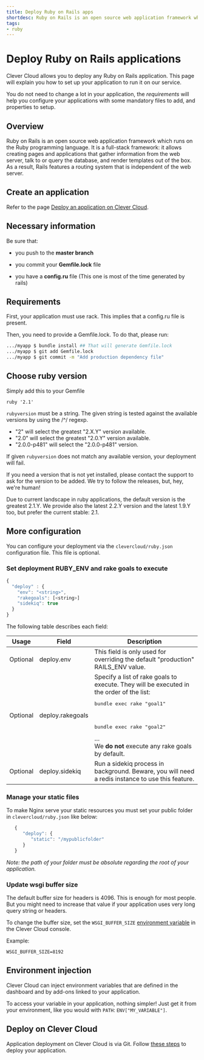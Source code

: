 ```yaml
---
title: Deploy Ruby on Rails apps
shortdesc: Ruby on Rails is an open source web application framework which runs on the Ruby programming language.
tags:
- ruby
---
```


# Deploy Ruby on Rails applications

Clever Cloud allows you to deploy any Ruby on Rails application. This page will
explain you how to set up your application to run it on our service.

You do not need to change a lot in your application, the *requirements* will help you configure your applications with some mandatory files to add, and properties to setup.

## Overview

Ruby on Rails is an open source web application framework which runs on the Ruby programming language. It is a full-stack framework: it allows creating pages and applications that gather information from the web server, talk to or query the database, and render templates out of the box. As a result, Rails features a routing system that is independent of the web server.


## Create an application

Refer to the page [Deploy an application on Clever Cloud](/doc/clever-cloud-overview/add-application/).

## Necessary information

Be sure that:

* you push to the <b>master branch</b>

* you commit your <strong>Gemfile.lock</strong> file

* you have a <strong>config.ru</strong> file (This one is most of the time generated by rails)

## Requirements

First, your application must use rack. This implies that a config.ru
file is present.

Then, you need to provide a Gemfile.lock. To do that, please run:

```bash
.../myapp $ bundle install ## That will generate Gemfile.lock
.../myapp $ git add Gemfile.lock
.../myapp $ git commit -m "Add production dependency file"
```

## Choose ruby version

Simply add this to your Gemfile

```
ruby '2.1'
```

`rubyversion` must be a string. The given string is tested against the
available versions by using the /^<ver>/ regexp.

 * "2" will select the greatest "2.X.Y" version available.
 * "2.0" will select the greatest "2.0.Y" version available.
 * "2.0.0-p481" will select the "2.0.0-p481" version.

If given `rubyversion` does not match any available version, your
deployment will fail.

If you need a version that is not yet installed, please contact the
support to ask for the version to be added. We try to follow the
releases, but, hey, we're human!

Due to current landscape in ruby applications, the default version is the
greatest 2.1.Y. We provide also the latest 2.2.Y version and the latest
1.9.Y too, but prefer the current stable: 2.1.

## More configuration

You can configure your deployment via the `clevercloud/ruby.json`
configuration file. This file is optional.

### Set deployment RUBY_ENV and rake goals to execute

```javascript
{
  "deploy" : {
    "env": "<string>",
    "rakegoals": [<string>]
    "sidekiq": true
  }
}
```

The following table describes each field:


<table id="nodedeps" class="table table-bordered table-striped">
<thead>
<tr>
<th>Usage</th>
<th>Field</th>
<th>Description</th>
</tr>
</thead>
<tbody>
<tr>
<td><span class="label label-inverse">Optional</span></td>
<td>deploy.env</td>
<td>This field is only used for overriding the default "production" RAILS_ENV value.</td>
</tr>
<tr>
<td><span class="label label-inverse">Optional</span></td>
<td>deploy.rakegoals</td>
<td>
Specify a list of rake goals to execute.
They will be executed in the order of the list:<br />
<pre>bundle exec rake "goal1"</pre><br />
<pre>bundle exec rake "goal2"</pre>&hellip;<br />
We <strong>do not</strong> execute any rake goals by default.
</td>
</tr>
<tr>
<td><span class="label label-inverse">Optional</span></td>
<td>deploy.sidekiq</td>
<td>
Run a sidekiq process in background. Beware, you will need a redis instance to use this
feature.
</td>
</tr>
</tbody>
</table>


### Manage your static files

To make Nginx serve your static resources you must set your public folder in `clevercloud/ruby.json` like below:

```haskell
   {
      "deploy": {
         "static": "/mypublicfolder"
      }
   }
```

*Note: the path of your folder must be absolute regarding the root of your application.*

### Update wsgi buffer size

The default buffer size for headers is 4096. This is enough for most people. But you might
need to increase that value if your application uses very long query string or headers.

To change the buffer size, set the `WSGI_BUFFER_SIZE` [environment variable](admin-console/environment-variables) in the Clever Cloud console.

Example:

```
WSGI_BUFFER_SIZE=8192
```

## Environment injection

Clever Cloud can inject environment variables that are defined in the
dashboard and by add-ons linked to your application.

To access your variable in your application, nothing simpler! Just get
it from your environment, like you would with `PATH`:
`ENV["MY_VARIABLE"]`.

## Deploy on Clever Cloud

Application deployment on Clever Cloud is via Git. Follow [these steps](/doc/clever-cloud-overview/add-application/) to deploy your application.
